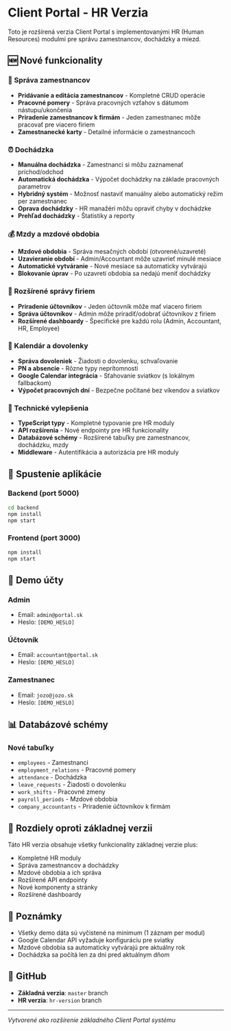 # Client Portal - HR Verzia

Toto je rozšírená verzia Client Portal s implementovanými HR (Human Resources) modulmi pre správu zamestnancov, dochádzky a miezd.

## 🆕 Nové funkcionality

### 👥 Správa zamestnancov
- **Pridávanie a editácia zamestnancov** - Kompletné CRUD operácie
- **Pracovné pomery** - Správa pracovných vzťahov s dátumom nástupu/ukončenia
- **Priradenie zamestnancov k firmám** - Jeden zamestnanec môže pracovať pre viacero firiem
- **Zamestnanecké karty** - Detailné informácie o zamestnancoch

### ⏰ Dochádzka
- **Manuálna dochádzka** - Zamestnanci si môžu zaznamenať príchod/odchod
- **Automatická dochádzka** - Výpočet dochádzky na základe pracovných parametrov
- **Hybridný systém** - Možnosť nastaviť manuálny alebo automatický režim per zamestnanec
- **Oprava dochádzky** - HR manažéri môžu opraviť chyby v dochádzke
- **Prehľad dochádzky** - Štatistiky a reporty

### 💰 Mzdy a mzdové obdobia
- **Mzdové obdobia** - Správa mesačných období (otvorené/uzavreté)
- **Uzavieranie období** - Admin/Accountant môže uzavrieť minulé mesiace
- **Automatické vytváranie** - Nové mesiace sa automaticky vytvárajú
- **Blokovanie úprav** - Po uzavretí obdobia sa nedajú meniť dochádzky

### 🏢 Rozšírené správy firiem
- **Priradenie účtovníkov** - Jeden účtovník môže mať viacero firiem
- **Správa účtovníkov** - Admin môže priradiť/odobrať účtovníkov z firiem
- **Rozšírené dashboardy** - Špecifické pre každú rolu (Admin, Accountant, HR, Employee)

### 📅 Kalendár a dovolenky
- **Správa dovoleniek** - Žiadosti o dovolenku, schvaľovanie
- **PN a absencie** - Rôzne typy neprítomnosti
- **Google Calendar integrácia** - Sťahovanie sviatkov (s lokálnym fallbackom)
- **Výpočet pracovných dní** - Bezpečne počítané bez víkendov a sviatkov

### 🔧 Technické vylepšenia
- **TypeScript typy** - Kompletné typovanie pre HR moduly
- **API rozšírenia** - Nové endpointy pre HR funkcionality
- **Databázové schémy** - Rozšírené tabuľky pre zamestnancov, dochádzku, mzdy
- **Middleware** - Autentifikácia a autorizácia pre HR moduly

## 🚀 Spustenie aplikácie

### Backend (port 5000)
```bash
cd backend
npm install
npm start
```

### Frontend (port 3000)
```bash
npm install
npm start
```

## 👤 Demo účty

### Admin
- Email: `admin@portal.sk`
- Heslo: `[DEMO_HESLO]`

### Účtovník
- Email: `accountant@portal.sk`
- Heslo: `[DEMO_HESLO]`

### Zamestnanec
- Email: `jozo@jozo.sk`
- Heslo: `[DEMO_HESLO]`

## 📊 Databázové schémy

### Nové tabuľky
- `employees` - Zamestnanci
- `employment_relations` - Pracovné pomery
- `attendance` - Dochádzka
- `leave_requests` - Žiadosti o dovolenku
- `work_shifts` - Pracovné zmeny
- `payroll_periods` - Mzdové obdobia
- `company_accountants` - Priradenie účtovníkov k firmám

## 🔄 Rozdiely oproti základnej verzii

Táto HR verzia obsahuje všetky funkcionality základnej verzie plus:
- Kompletné HR moduly
- Správa zamestnancov a dochádzky
- Mzdové obdobia a ich správa
- Rozšírené API endpointy
- Nové komponenty a stránky
- Rozšírené dashboardy

## 📝 Poznámky

- Všetky demo dáta sú vyčistené na minimum (1 záznam per modul)
- Google Calendar API vyžaduje konfiguráciu pre sviatky
- Mzdové obdobia sa automaticky vytvárajú pre aktuálny rok
- Dochádzka sa počítá len za dni pred aktuálnym dňom

## 🔗 GitHub

- **Základná verzia**: `master` branch
- **HR verzia**: `hr-version` branch

---

*Vytvorené ako rozšírenie základného Client Portal systému*

